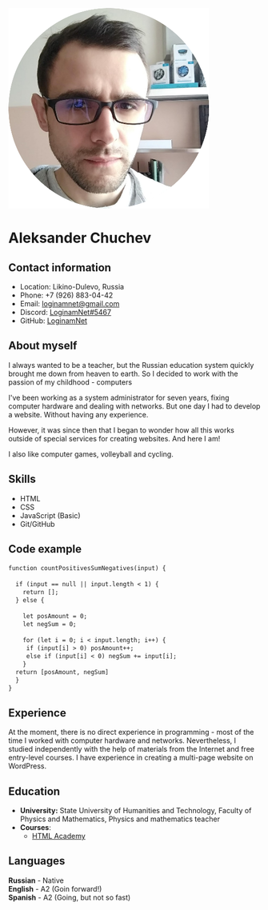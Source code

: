 ![avatar](https://github.com/LoginamNet/rsschool-cv/blob/rsschool-cv-html/assets/img/logo_img/cv-photo-circle.png)
# Aleksander Chuchev
## Contact information
- Location: Likino-Dulevo, Russia
- Phone: +7 (926) 883-04-42
- Email: loginamnet@gmail.com
- Discord: [LoginamNet#5467](https://discordapp.com/users/LoginamNet#5467/)
- GitHub: [LoginamNet](https://github.com/LoginamNet)
## About myself
I always wanted to be a teacher, but the Russian education system quickly brought me down from heaven to earth. So I decided to work with the passion of my childhood - computers

I've been working as a system administrator for seven years, fixing computer hardware and dealing with networks. But one day I had to develop a website. Without having any experience.

However, it was since then that I began to wonder how all this works outside of special services for creating websites. And here I am!

I also like computer games, volleyball and cycling. 
## Skills
- HTML
- CSS
- JavaScript (Basic)
- Git/GitHub

## Code example
```
function countPositivesSumNegatives(input) {
  
  if (input == null || input.length < 1) {
    return [];
  } else {

    let posAmount = 0;
    let negSum = 0;

    for (let i = 0; i < input.length; i++) {
     if (input[i] > 0) posAmount++;
     else if (input[i] < 0) negSum += input[i];
    }
  return [posAmount, negSum]
  }
}
```
## Experience
At the moment, there is no direct experience in programming - most of the time I worked with computer hardware and networks. Nevertheless, I studied independently with the help of materials from the Internet and free entry-level courses. I have experience in creating a multi-page website on WordPress.
## Education
+ **University:** State University of Humanities and Technology, Faculty of Physics and Mathematics, Physics and mathematics teacher
+ **Courses**:
    - [HTML Academy](https://htmlacademy.ru/profile/loginamnet)
## Languages
**Russian** - Native  
**English** - A2 (Goin forward!)  
**Spanish** - A2 (Going, but not so fast)
